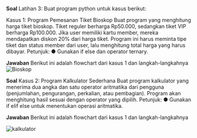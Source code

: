 **Soal**
Latihan 3: Buat program python untuk kasus berikut:

Kasus 1: Program Pemesanan Tiket Bioskop
Buat program yang menghitung harga tiket bioskop. Tiket reguler berharga Rp50.000,
sedangkan tiket VIP berharga Rp100.000. Jika user memiliki kartu member, mereka
mendapatkan diskon 20% dari harga tiket. Program ini harus meminta tipe tiket dan status
member dari user, lalu menghitung total harga yang harus dibayar.
Petunjuk:
● Gunakan if else dan operator ternary.

**Jawaban**
Berikut ini adalah flowchart dari kasus 1 dan langkah-langkahnya
![Bioskop](https://github.com/user-attachments/assets/8be8f816-7cdd-4820-bdc0-1458de1284aa)


**Soal**
Kasus 2: Program Kalkulator Sederhana
Buat program kalkulator yang menerima dua angka dan satu operator aritmatika dari
pengguna (penjumlahan, pengurangan, perkalian, atau pembagian). Program akan
menghitung hasil sesuai dengan operator yang dipilih.
Petunjuk:
● Gunakan if elif else untuk menentukan operasi aritmatika.

**Jawaban**
Berikut ini adalah flowchart dari kasus 1 dan langkah-langkahnya

![kalkulator](https://github.com/user-attachments/assets/673b6f26-0764-47d5-a241-24db4459b708)
